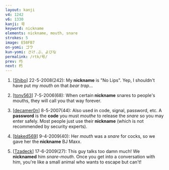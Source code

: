 ```yaml
---
layout: kanji
v4: 1242
v6: 1330
kanji: 号
keyword: nickname
elements: nickname, mouth, snare
strokes: 5
image: E58FB7
on-yomi: ゴウ
kun-yomi: さけ.ぶ、よびな
permalink: /rtk/号/
prev: 巧
next: 朽
---
```


1) [<a href="http://kanji.koohii.com/profile/Shibo">Shibo</a>] 22-5-2008(242): My<strong> nickname</strong> is &quot;No Lips&quot;. Yep, I shouldn&#039;t have put my <em>mouth</em> on that <em>bear trap</em>...

2) [<a href="http://kanji.koohii.com/profile/tony563">tony563</a>] 7-5-2006(68): When certain<strong> nickname</strong> snares to people&#039;s mouths, they will call you that way forever.

3) [<a href="http://kanji.koohii.com/profile/decamer0n">decamer0n</a>] 8-5-2007(44): Also used in code, signal, password, etc. A <strong>password</strong> is the <strong>code</strong> you must <em>mouthe</em> to release the <em>snare</em> so you may enter safely. Most people just use their<strong> nickname</strong> (which is not recommended by security experts).

4) [<a href="http://kanji.koohii.com/profile/blaked569">blaked569</a>] 9-4-2009(40): Her <em>mouth</em> was a <em>snare</em> for cocks, so we gave her the<strong> nickname</strong> BJ Maxx.

5) [<a href="http://kanji.koohii.com/profile/Tzadeck">Tzadeck</a>] 17-6-2009(27): This guy talks too damn much! We <strong>nicknamed</strong> him <em>snare-mouth</em>. Once you get into a conversation with him, you&#039;re like a small animal who wants to escape but can&#039;t!

